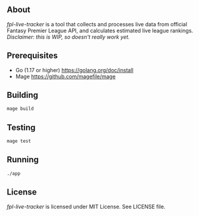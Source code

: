 ## About
*fpl-live-tracker* is a tool that collects and processes live data from official Fantasy Premier League API, and calculates estimated live league rankings.  
*Disclaimer: this is WIP, so doesn't really work yet.*

## Prerequisites
* Go (1.17 or higher) https://golang.org/doc/install
* Mage https://github.com/magefile/mage

## Building
```sh
mage build
```

## Testing
```sh
mage test
```

## Running
```sh
./app
```

## License
*fpl-live-tracker* is licensed under MIT License. See LICENSE file.
